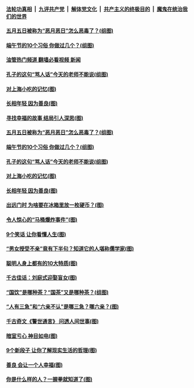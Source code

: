 ####  [法轮功真相](../../../../basic/blob/master/README.md?t=06031231) &nbsp;|&nbsp; [九评共产党](../../../../9ping.md/blob/master/README.md?t=06031231) &nbsp;|&nbsp; [解体党文化](../../../../jtdwh.md/blob/master/README.md?t=06031231)  &nbsp;|&nbsp; [共产主义的终极目的](../../../../gczydzjmd.md/blob/master/README.md?t=06031231) &nbsp;|&nbsp; [魔鬼在统治我们的世界](../../../../mgztzwmdsj.md/blob/master/README.md?t=06031231) 

#### [五月五日被称为“恶月恶日”怎么恶毒了？(组图)](../pages/p8/1008031.md?t=06031231) 

#### [端午节的10个习俗 你做过几个？(组图)](../pages/p8/1008022.md?t=06031231) 

#### [油管热门频道 翻墙必看视频 新闻](http://45.76.130.85:81/youtube.html?06031231)


#### [孔子的这句“骂人话”今天的老师不能说(组图)](../pages/p8/1007914.md?t=06031231) 

#### [对上海小吃的记忆(图)](../pages/p8/1006532.md?t=06031231) 

#### [长相年轻 因为善良(图)](../pages/p8/1007968.md?t=06031231) 

#### [寻找幸福的故事 结局引人深思(图)](../pages/p8/1008043.md?t=06031231) 

#### [五月五日被称为“恶月恶日”怎么恶毒了？(组图)](../pages/p8/1008031.md?t=06031231) 

#### [端午节的10个习俗 你做过几个？(组图)](../pages/p8/1008022.md?t=06031231) 


#### [孔子的这句“骂人话”今天的老师不能说(组图)](../pages/p8/1007914.md?t=06031231) 

#### [对上海小吃的记忆(图)](../pages/p8/1006532.md?t=06031231) 

#### [长相年轻 因为善良(图)](../pages/p8/1007968.md?t=06031231) 

#### [出远门时 为啥要在冰箱里放一枚硬币？(图)](../pages/p8/1006173.md?t=06031231) 

#### [令人惊心的“马桶爆炸事件”(图)](../pages/p8/1007127.md?t=06031231) 

#### [9个笑话 让你看懂人生(图)](../pages/p8/1007373.md?t=06031231) 

#### [“男女授受不亲”竟有下半句？知道它的人堪称儒学家(图)](../pages/p8/1007937.md?t=06031231) 

#### [聪明人身上都有的10大特质(图)](../pages/p8/1007926.md?t=06031231) 

#### [千古佳话：刘庭式迎娶盲女(图)](../pages/p8/1007882.md?t=06031231) 

#### [“国饮”是哪种茶？“国茶”又是哪种茶？(组图)](../pages/p8/1007123.md?t=06031231) 

#### [“人有三急”和“六亲不认”是哪三急？哪六亲？(图)](../pages/p8/1007048.md?t=06031231) 

#### [千古奇文《警世通言》 问透人间世事(图)](../pages/p8/1007812.md?t=06031231) 

#### [暗室亏心 神目如电(图)](../pages/p8/1007563.md?t=06031231) 

#### [9个新段子 让你了解现实生活的哲理(图)](../pages/p8/1007553.md?t=06031231) 

#### [善良 会让一个人幸福(图)](../pages/p8/1007766.md?t=06031231) 

#### [你是什么样的人？一握拳就知道了(图)](../pages/p8/1007667.md?t=06031231) 

<img src='http://gfw-breaker.win/goodnews/indexes/p8.md' width='0px' height='0px'/>
